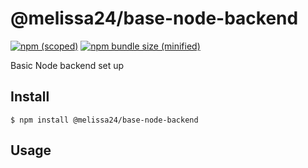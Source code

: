 # @melissa24/base-node-backend

[![npm (scoped)](https://img.shields.io/npm/v/@melissa24/base-node-backend.svg)](https://www.npmjs.com/package/@melissa24/base-node-backend)
[![npm bundle size (minified)](https://img.shields.io/bundlephobia/min/@melissa24/base-node-backend.svg)](https://www.npmjs.com/package/@melissa24/base-node-backend)

Basic Node backend set up

## Install

```
$ npm install @melissa24/base-node-backend
```

## Usage


